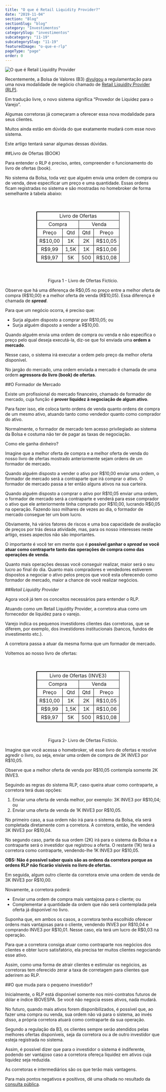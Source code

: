 ```yaml
---
title: "O que é Retail Liquidity Provider?"
date: "2019-11-04"
section: "Blog"
sectionSlug: "blog"
category: "Investimentos"
categorySlug: "investimentos"
subcategory: "11-19"
subcategorySlug: "11-19"
featuredImage: "o-que-e-rlp"
pageType: "page"
order: 0
---
```





![O que é Retail Liquidity Provider](../img/o-que-e-rlp.jpg)


Recentemente, a Bolsa de Valores (B3) [divulgou](http://www.b3.com.br/pt_br/regulacao/consulta-publica/rlp-e-novas-regras-para-oferta-direta/) a regulamentação para uma nova modalidade de negócio chamado de [Retail Liquidity Provider (RLP)](http://www.b3.com.br/pt_br/solucoes/plataformas/puma-trading-system/para-participantes-e-traders/regras-e-parametros-de-negociacao/novo-tipo-de-oferta-retail-liquidity-provider-rlp/).

Em tradução livre, o novo sistema significa “Provedor de Liquidez para o Varejo”.

Algumas corretoras já começaram a oferecer essa nova modalidade para seus clientes.

Muitos ainda estão em dúvida do que exatamente mudará com esse novo sistema.

Este artigo tentará sanar algumas dessas dúvidas.


##Livro de Ofertas (BOOK)

Para entender o RLP é preciso, antes, compreender o funcionamento do livro de ofertas (book).

No sistema da Bolsa, toda vez que alguém envia uma ordem de compra ou de venda, deve especificar um preço e uma quantidade. Essas ordens ficam registradas no sistema e são mostradas no homebroker de forma semelhante à tabela abaixo:


<table style="border: 1px solid black; width:60%; margin:50px auto;">
<thead style="border: 1px solid black; text-align:center;">
<tr>
<td colspan="4" style="border: 1px solid black;text-align:center;">Livro de Ofertas</td>
</tr>
<tr>
<td colspan="2" style="border: 1px solid black;text-align:center;">Compra</td>
<td colspan="2" style="border: 1px solid black;text-align:center;">Venda</td>
</tr>
</thead>
<tbody style="border: 1px solid black; text-align:center;">
<tr>
<td style="border: 1px solid black; text-align:center;">Preço</td>
<td style="border: 1px solid black; text-align:center;">Qtd</td>
<td style="border: 1px solid black; text-align:center;">Qtd</td>
<td style="border: 1px solid black; text-align:center;">Preço</td>

</tr>
<tr>
<td style="border: 1px solid black;text-align:center;">R$10,00</td>
<td style="border: 1px solid black;text-align:center;">1K</td>
<td style="border: 1px solid black;text-align:center;">2K</td>
<td style="border: 1px solid black;text-align:center;">R$10,05</td>

</tr>
<tr>
<td style="border: 1px solid black;text-align:center;">R$9,99</td>
<td style="border: 1px solid black;text-align:center;">1,5K</td>
<td style="border: 1px solid black;text-align:center;">1K</td>
<td style="border: 1px solid black;text-align:center;">R$10,06</td>

</tr>
<tr>
<td style="border: 1px solid black;text-align:center;">R$9,97</td>
<td style="border: 1px solid black;text-align:center;">5K</td>
<td style="border: 1px solid black;text-align:center;">500</td>
<td style="border: 1px solid black;text-align:center;">R$10,08</td>

</tr>
</tbody>
</table>

<p class="legenda" style="text-align:center">Figura 1 - Livro de Ofertas Fictício.</p>

Observe que há uma diferença de R\$0,05 no preço entre a melhor oferta de compra (R\$10,00) e a melhor oferta de venda (R\$10,05). Essa diferença é chamada de ***spread***.

Para que um negócio ocorra, é preciso que:

- Surja alguém disposto a comprar por R\$10,05; ou
- Surja alguém disposto a vender a R\$10,00.

Quando alguém envia uma ordem de compra ou venda e não especifica o preço pelo qual deseja executá-la, diz-se que foi enviada uma **ordem a mercado**.

Nesse caso, o sistema irá executar a ordem pelo preço da melhor oferta disponível.

No jargão do mercado, uma ordem enviada a mercado é chamada de uma ordem **agressora do livro (book) de ofertas**.

##O Formador de Mercado

Existe um profissional do mercado financeiro, chamado de formador de mercado, cuja função é **prover liquidez à negociação de algum ativo**.

Para fazer isso, ele coloca tanto ordens de venda quanto ordens de compra de um mesmo ativo, atuando tanto como vendedor quanto como comprador do ativo.

Normalmente, o formador de mercado tem acesso privilegiado ao sistema da Bolsa e costuma não ter de pagar as taxas de negociação.

Como ele ganha dinheiro?

Imagine que a melhor oferta de compra e a melhor oferta de venda do nosso livro de ofertas mostrado anteriormente sejam ordens de um formador de mercado.

Quando alguém disposto a vender o ativo por R\$10,00 enviar uma ordem, o formador de mercado será a contraparte que irá comprar o ativo. O formador de mercado passa a ter então alguns ativos na sua carteira.

Quando alguém disposto a comprar o ativo por R\$10,05 enviar uma ordem, o formador de mercado será a contraparte e venderá para esse comprador o ativo que ele anteriormente tinha comprado por R\$10,00, lucrando R\$0,05 na operação. Fazendo isso milhares de vezes ao dia, o formador de mercado consegue ter um bom lucro.

Obviamente, há vários fatores de riscos e uma boa capacidade de avaliação de preços por trás dessa atividade, mas, para os nosso interesses neste artigo, esses aspectos não são importantes.

O importante é você ter em mente que é **possível ganhar o *spread* se você atuar como contraparte tanto das operações de compra como das operações de venda**.

Quanto mais operações dessas você conseguir realizar, maior será o seu lucro ao final do dia. Quanto mais compradores e vendedores estiverem dispostos a negociar o ativo pelos preços que você esta oferecendo como formador de mercado, maior a chance de você realizar negócios.

##*Retail Liquidity Provider*

Agora você já tem os conceitos necessários para entender o RLP.

Atuando como um Retail Liquidity Provider, a corretora atua como um fornecedor de liquidez para o varejo.

Varejo indica os pequenos investidores clientes das corretoras, que se diferem, por exemplo, dos investidores institucionais (bancos, fundos de investimento etc.).

A corretora passa a atuar da mesma forma que um formador de mercado.

Voltemos ao nosso livro de ofertas:

<table style="border: 1px solid black; width:60%; margin:50px auto;">
<thead style="border: 1px solid black; text-align:center;">
<tr>
<td colspan="4" style="border: 1px solid black;text-align:center;">Livro de Ofertas (INVE3)</td>
</tr>
<tr>
<td colspan="2" style="border: 1px solid black;text-align:center;">Compra</td>
<td colspan="2" style="border: 1px solid black;text-align:center;">Venda</td>
</tr>
</thead>
<tbody style="border: 1px solid black; text-align:center;">
<tr>
<td style="border: 1px solid black; text-align:center;">Preço</td>
<td style="border: 1px solid black; text-align:center;">Qtd</td>
<td style="border: 1px solid black; text-align:center;">Qtd</td>
<td style="border: 1px solid black; text-align:center;">Preço</td>

</tr>
<tr>
<td style="border: 1px solid black;text-align:center;">R$10,00</td>
<td style="border: 1px solid black;text-align:center;">1K</td>
<td style="border: 1px solid black;text-align:center;">2K</td>
<td style="border: 1px solid black;text-align:center;">R$10,05</td>

</tr>
<tr>
<td style="border: 1px solid black;text-align:center;">R$9,99</td>
<td style="border: 1px solid black;text-align:center;">1,5K</td>
<td style="border: 1px solid black;text-align:center;">1K</td>
<td style="border: 1px solid black;text-align:center;">R$10,06</td>

</tr>
<tr>
<td style="border: 1px solid black;text-align:center;">R$9,97</td>
<td style="border: 1px solid black;text-align:center;">5K</td>
<td style="border: 1px solid black;text-align:center;">500</td>
<td style="border: 1px solid black;text-align:center;">R$10,08</td>

</tr>
</tbody>
</table>

<p class="legenda" style="text-align:center">Figura 2- Livro de Ofertas Fictício.</p>

Imagine que você acessa o homebroker, vê esse livro de ofertas e resolve agredir o livro, ou seja, enviar uma ordem de compra de 3K INVE3 por R\$10,05.

Observe que a melhor oferta de venda por R\$10,05 contempla somente 2K INVE3.

Seguindo as regras do sistema RLP, caso queira atuar como contraparte, a corretora terá duas opções:

1. Enviar uma oferta de venda melhor, por exemplo: 3K INVE3 por R\$10,04; ou
2. Enviar uma oferta de venda de 1K INVE3 por R\$10,05.

No primeiro caso, a sua ordem não irá para o sistema da Bolsa, ela será completada diretamente com a corretora. A corretora, então, lhe venderá 3K INVE3 por R\$10,04.

No segundo caso, parte da sua ordem (2K) irá para o sistema da Bolsa e a contraparte será o investidor que registrou a oferta. O restante (1K) terá a corretora como contraparte, vendendo-lhe 1K INVE3 por R\$10,05.

**OBS: Não é possível saber quais são as ordens da corretora porque as ordens RLP não ficarão visíveis no livro de ofertas.**

Em seguida, algum outro cliente da corretora envie uma ordem de venda de 3K INVE3 por R$10,00.

Novamente, a corretora poderá:

- Enviar uma ordem de compra mais vantajosa para o cliente; ou
- Complementar a quantidade da ordem que não será contemplada pela oferta já disponível no livro.

Suponha que, em ambos os casos, a corretora tenha escolhido oferecer ordens mais vantajosas para o cliente, vendendo INVE3 por R\$10,04 e comprando INVE3 por R\$10,01. Nesse caso, ela terá um lucro de R\$0,03 na operação.

Para que a corretora consiga atuar como contraparte nos negócios dos clientes e obter lucro satisfatório, ela precisa ter muitos clientes negociando esse ativo.

Assim, como uma forma de atrair clientes e estimular os negócios, as corretoras tem oferecido zerar a taxa de corretagem para clientes que aderirem ao RLP.

##O que muda para o pequeno investidor?

Inicialmente, o RLP está disponível somente nos mini-contratos futuros de dólar e índice IBOVESPA. Se você não negocia esses ativos, nada mudará.

No futuro, quando mais ativos forem disponibilizados, é possível que, ao fazer uma compra ou venda, sua ordem não vá para o sistema, ao invés disso, a própria corretora atuará como contraparte da sua operação.

Segundo a regulação da B3, os clientes sempre serão atendidos pelas melhores ofertas disponíveis, seja da corretora ou a de outro investidor que esteja registrada no sistema.

Assim, é possível dizer que para o investidor o sistema é indiferente, podendo ser vantajoso caso a corretora ofereça liquidez em ativos cuja liquidez seja reduzida.

As corretoras e intermediários são os que terão mais vantagens.

Para mais pontos negativos e positivos, dê uma olhada no resultado da [consulta pública](http://www.b3.com.br/pt_br/regulacao/consulta-publica/rlp-e-novas-regras-para-oferta-direta/).